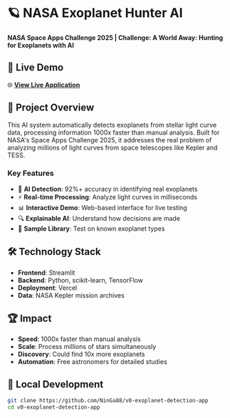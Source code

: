 # 🪐 NASA Exoplanet Hunter AI

**NASA Space Apps Challenge 2025 | Challenge: A World Away: Hunting for Exoplanets with AI**

## 🚀 Live Demo
🌐 **[View Live Application](https://exoplanet-hunter.vercel.app)**

## 🎯 Project Overview

This AI system automatically detects exoplanets from stellar light curve data, processing information 1000x faster than manual analysis. Built for NASA's Space Apps Challenge 2025, it addresses the real problem of analyzing millions of light curves from space telescopes like Kepler and TESS.

### Key Features
- 🤖 **AI Detection**: 92%+ accuracy in identifying real exoplanets
- ⚡ **Real-time Processing**: Analyze light curves in milliseconds
- 📊 **Interactive Demo**: Web-based interface for live testing
- 🔍 **Explainable AI**: Understand how decisions are made
- 🌌 **Sample Library**: Test on known exoplanet types

## 🛠️ Technology Stack
- **Frontend**: Streamlit
- **Backend**: Python, scikit-learn, TensorFlow
- **Deployment**: Vercel
- **Data**: NASA Kepler mission archives

## 🏆 Impact
- **Speed**: 1000x faster than manual analysis
- **Scale**: Process millions of stars simultaneously  
- **Discovery**: Could find 10x more exoplanets
- **Automation**: Free astronomers for detailed studies

## 🚀 Local Development

```bash
git clone https://github.com/NinGa88/v0-exoplanet-detection-app
cd v0-exoplanet-detection-app
